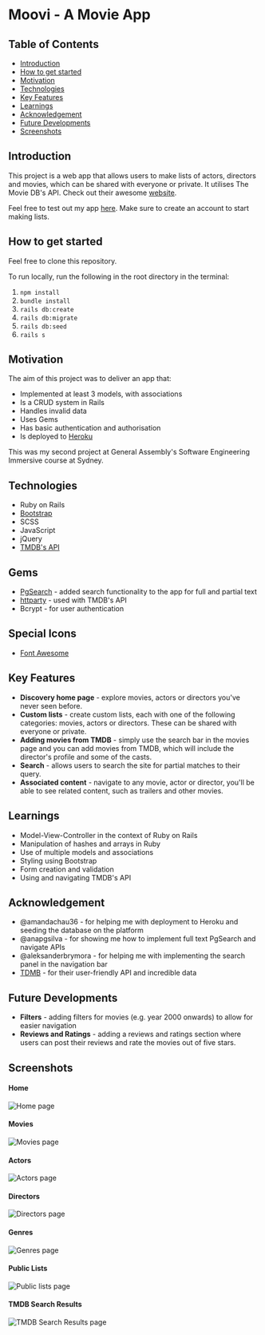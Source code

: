 # Moovi - A Movie App

## Table of Contents
* [Introduction](#introduction)
* [How to get started](#how-to-get-started)
* [Motivation](#motivation)
* [Technologies](#technologies)
* [Key Features](#key-features)
* [Learnings](#learnings)
* [Acknowledgement](#acknowledgement)
* [Future Developments](#future-developments)
* [Screenshots](#screenshots)

<a name="introduction"></a>
## Introduction

This project is a web app that allows users to make lists of actors, directors and movies, which can be shared with everyone or private. It utilises The Movie DB's API. Check out their awesome [website](https://www.themoviedb.org/?language=en-US).

Feel free to test out my app [here](https://moovi-app.herokuapp.com/). Make sure to create an account to start making lists.

<a name="how-to-get-started"></a>
## How to get started

Feel free to clone this repository.

To run locally, run the following in the root directory in the terminal:
1. `npm install`
2. `bundle install`
3. `rails db:create`
4. `rails db:migrate`
5. `rails db:seed`
6. `rails s`

<a name="motivation"></a>
## Motivation

The aim of this project was to deliver an app that:

* Implemented at least 3 models, with associations
* Is a CRUD system in Rails
* Handles invalid data
* Uses Gems
* Has basic authentication and authorisation
* Is deployed to [Heroku](https://www.heroku.com/)

This was my second project at General Assembly's Software Engineering Immersive course at Sydney.

<a name="technologies"></a>
## Technologies

* Ruby on Rails
* [Bootstrap](https://getbootstrap.com/)
* SCSS
* JavaScript
* jQuery
* [TMDB's API](https://www.themoviedb.org/documentation/api)

## Gems

* [PgSearch](https://github.com/Casecommons/pg_search) - added search functionality to the app for full and partial text
* [httparty](https://github.com/jnunemaker/httparty) - used with TMDB's API
* Bcrypt - for user authentication

## Special Icons

* [Font Awesome](https://fontawesome.com/)

<a name="key-features"></a>
## Key Features

* **Discovery home page** - explore movies, actors or directors you've never seen before.
* **Custom lists** - create custom lists, each with one of the following categories: movies, actors or directors. These can be shared with everyone or private.
* **Adding movies from TMDB** - simply use the search bar in the movies page and you can add movies from TMDB, which will include the director's profile and some of the casts.
* **Search** - allows users to search the site for partial matches to their query.
* **Associated content** - navigate to any movie, actor or director, you'll be able to see related content, such as trailers and other movies.

<a name="Learnings"></a>
## Learnings

* Model-View-Controller in the context of Ruby on Rails
* Manipulation of hashes and arrays in Ruby
* Use of multiple models and associations
* Styling using Bootstrap
* Form creation and validation
* Using and navigating TMDB's API

<a name="acknowledgement"></a>
## Acknowledgement

* @amandachau36 - for helping me with deployment to Heroku and seeding the database on the platform
* @anapgsilva - for showing me how to implement full text PgSearch and navigate APIs
* @aleksanderbrymora - for helping me with implementing the search panel in the navigation bar
* [TDMB](https://www.themoviedb.org/?language=en-US) - for their user-friendly API and incredible data

<a name="future-developments"></a>
## Future Developments

* **Filters** - adding filters for movies (e.g. year 2000 onwards) to allow for easier navigation
* **Reviews and Ratings** - adding a reviews and ratings section where users can post their reviews and rate the movies out of five stars.

<a name="screenshots"></a>
## Screenshots

#### Home

![Home page](/app/assets/images/Discovery.png)

#### Movies

![Movies page](/app/assets/images/Movies.png)

#### Actors

![Actors page](/app/assets/images/Actors.png)

#### Directors

![Directors page](/app/assets/images/Directors.png)

#### Genres

![Genres page](/app/assets/images/Genres.png)

#### Public Lists

![Public lists page](/app/assets/images/Public_Lists.png)

#### TMDB Search Results

![TMDB Search Results page](/app/assets/images/TMDB_Search_Results.png)
